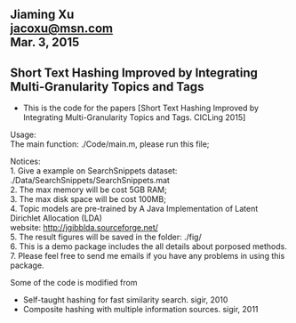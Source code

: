 Jiaming Xu  
jacoxu@msn.com  
Mar. 3, 2015  
----------------------------------------------------------------------------  
Short Text Hashing Improved by Integrating Multi-Granularity Topics and Tags  
----------------------------------------------------------------------------  
- This is the code for the papers [Short Text Hashing Improved by Integrating Multi-Granularity Topics and Tags. CICLing 2015]  
  
Usage:  
    The main function: ./Code/main.m, please run this file;  
    
Notices:  
    1. Give a example on SearchSnippets dataset: ./Data/SearchSnippets/SearchSnippets.mat  
    2. The max memory will be cost 5GB RAM;  
    3. The max disk space will be cost 100MB;  
    4. Topic models are pre-trained by A Java Implementation of Latent Dirichlet Allocation (LDA)  
         website: http://jgibblda.sourceforge.net/  
    5. The result figures will be saved in the folder: ./fig/  
    6. This is a demo package includes the all details about porposed methods.  
    7. Please feel free to send me emails if you have any problems in using this package.  
    
Some of the code is modified from  
- Self-taught hashing for fast similarity search. sigir, 2010  
- Composite hashing with multiple information sources. sigir, 2011  
